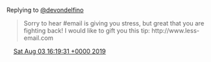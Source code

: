 Replying to [@devondelfino](https://twitter.com/devondelfino/status/1157351925362413569)

> Sorry to hear \#email is giving you stress, but great that you are fighting back\! I would like to gift you this tip: http://www\.less\-email\.com

<img src="../../media/tweet.ico" width="12" /> [Sat Aug 03 16:19:31 +0000 2019](https://twitter.com/DromerDenker/status/1157687451433013250)